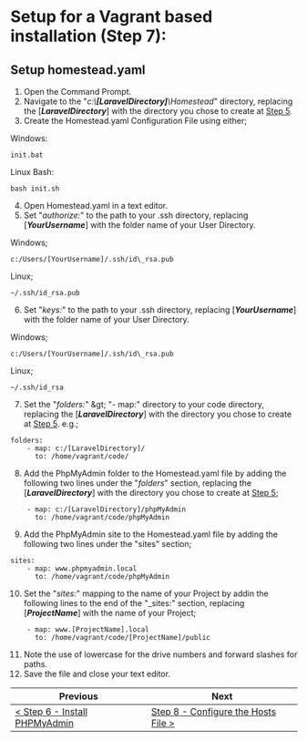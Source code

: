 # Setup for a Vagrant based installation (Step 7):

## Setup homestead.yaml

  1. Open the Command Prompt.
  2. Navigate to the &quot;_c:\\**[LaravelDirectory]**\\Homestead_&quot; directory, replacing the [**_LaravelDirectory_**] with the directory you chose to create at [Step 5](vagrant-5.md).
  3. Create the Homestead.yaml Configuration File using either;

Windows:
```
init.bat
```

Linux Bash:
```
bash init.sh
```

  4. Open Homestead.yaml in a text editor.
  5. Set &quot;_authorize:_&quot; to the path to your .ssh directory, replacing [**_YourUsername_**] with the folder name of your User Directory.
  
Windows;

```
c:/Users/[YourUsername]/.ssh/id\_rsa.pub
```

Linux;

```
~/.ssh/id_rsa.pub
```

  6. Set &quot;_keys:_&quot; to the path to your .ssh directory, replacing [**_YourUsername_**] with the folder name of your User Directory.
  
Windows;

```
c:/Users/[YourUsername]/.ssh/id\_rsa.pub
```

Linux;

```
~/.ssh/id_rsa
```

  7. Set the &quot;_folders:_&quot; \&gt; &quot;- map:&quot; directory to your code directory, replacing the [**_LaravelDirectory_**] with the directory you chose to create at [Step 5](vagrant-5.md). e.g.;

```
folders:
    - map: c:/[LaravelDirectory]/
      to: /home/vagrant/code/
```

  8. Add the PhpMyAdmin folder to the Homestead.yaml file by adding the following two lines under the &quot;_folders_&quot; section, replacing the [**_LaravelDirectory_**] with the directory you chose to create at [Step 5](vagrant-5.md);

```
    - map: c:/[LaravelDirectory]/phpMyAdmin
      to: /home/vagrant/code/phpMyAdmin
```

  9. Add the PhpMyAdmin site to the Homestead.yaml file by adding the following two lines under the &quot;sites&quot; section;

```
sites:
    - map: www.phpmyadmin.local
      to: /home/vagrant/code/phpMyAdmin
```

  10. Set the &quot;_sites:_&quot; mapping to the name of your Project by addin the following lines to the end of the "_sites:" section, replacing [**_ProjectName_**] with the name of your Project;

```
    - map: www.[ProjectName].local
      to: /home/vagrant/code/[ProjectName]/public
```

  11. Note the use of lowercase for the drive numbers and forward slashes for paths.
  12. Save the file and close your text editor.

| Previous | Next |
| -------- | ---- |
| [< Step 6 - Install PHPMyAdmin](vagrant-6.md) | [Step 8 - Configure the Hosts File >](vagrant-8.md) |
